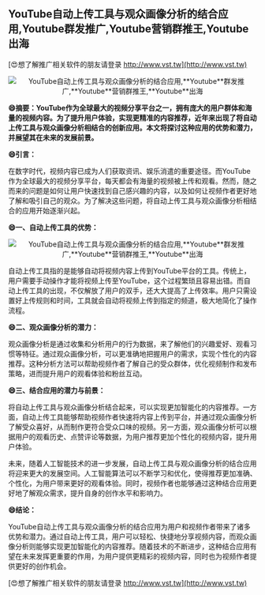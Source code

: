 ## **YouTube自动上传工具与观众画像分析的结合应用,**Youtube**群发推广,**Youtube**营销群推王,**Youtube**出海**

[😍想了解推广相关软件的朋友请登录 http://www.vst.tw](http://www.vst.tw)

 <center><img src="https://vst.tw/MP4/tuiguang/png/3.png" alt="YouTube自动上传工具与观众画像分析的结合应用,**Youtube**群发推广,**Youtube**营销群推王,**Youtube**出海"></center>

**😄摘要：YouTube作为全球最大的视频分享平台之一，拥有庞大的用户群体和海量的视频内容。为了提升用户体验，实现更精准的内容推荐，近年来出现了将自动上传工具与观众画像分析相结合的创新应用。本文将探讨这种应用的优势和潜力，并展望其在未来的发展前景。**

**😄引言：**

在数字时代，视频内容已成为人们获取资讯、娱乐消遣的重要途径。而YouTube作为全球最大的视频分享平台，每天都会有海量的视频被上传和观看。然而，随之而来的问题是如何让用户快速找到自己感兴趣的内容，以及如何让视频作者更好地了解和吸引自己的观众。为了解决这些问题，将自动上传工具与观众画像分析相结合的应用开始逐渐兴起。

**😄一、自动上传工具的优势：**

 <center><img src="https://vst.tw/MP4/tuiguang/png/7.png" alt="YouTube自动上传工具与观众画像分析的结合应用,**Youtube**群发推广,**Youtube**营销群推王,**Youtube**出海"></center>

自动上传工具指的是能够自动将视频内容上传到YouTube平台的工具。传统上，用户需要手动操作才能将视频上传至YouTube，这个过程繁琐且容易出错。而自动上传工具的出现，不仅解放了用户的双手，还大大提高了上传效率。用户只需设置好上传规则和时间，工具就会自动将视频上传到指定的频道，极大地简化了操作流程。

**😄二、观众画像分析的潜力：**

观众画像分析是通过收集和分析用户的行为数据，来了解他们的兴趣爱好、观看习惯等特征。通过观众画像分析，可以更准确地把握用户的需求，实现个性化的内容推荐。这种分析方法可以帮助视频作者了解自己的受众群体，优化视频制作和发布策略，进而提升用户的观看体验和粉丝互动。

**😄三、结合应用的潜力与前景：**

将自动上传工具与观众画像分析结合起来，可以实现更加智能化的内容推荐。一方面，自动上传工具能够帮助视频作者快速将内容上传到平台，并通过观众画像分析了解受众喜好，从而制作更符合受众口味的视频。另一方面，观众画像分析可以根据用户的观看历史、点赞评论等数据，为用户推荐更加个性化的视频内容，提升用户体验。

未来，随着人工智能技术的进一步发展，自动上传工具与观众画像分析的结合应用将迎来更大的发展空间。人工智能算法可以不断学习和优化，使得推荐更加准确、个性化，为用户带来更好的观看体验。同时，视频作者也能够通过这种结合应用更好地了解观众需求，提升自身的创作水平和影响力。

**😄结论：**

YouTube自动上传工具与观众画像分析的结合应用为用户和视频作者带来了诸多优势和潜力。通过自动上传工具，用户可以轻松、快捷地分享视频内容，而观众画像分析则能够实现更加智能化的内容推荐。随着技术的不断进步，这种结合应用有望在未来发挥更重要的作用，为用户提供更精彩的视频内容，同时也为视频作者提供更好的创作机会。

[😍想了解推广相关软件的朋友请登录 http://www.vst.tw](http://www.vst.tw)



